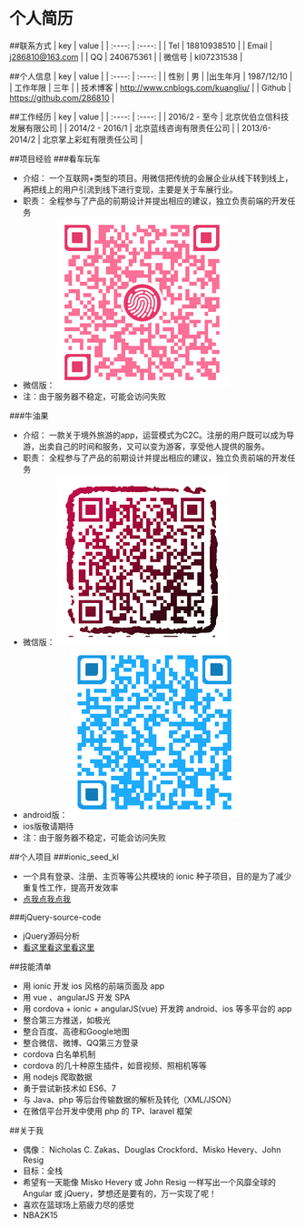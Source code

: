 # 个人简历


##联系方式
|  key  |  value  |
| :----: | :----: |
| Tel | 18810938510 |
| Email | j286810@163.com |
| QQ | 240675361 |
| 微信号 | kl07231538 |

##个人信息
|  key  |  value  |
| :----: | :----: |
| 性别 | 男 |
|出生年月 | 1987/12/10 |
| 工作年限 | 三年 |
| 技术博客 | http://www.cnblogs.com/kuangliu/ |
| Github | https://github.com/286810 |

##工作经历
|  key  |  value  |
| :----: | :----: |
| 2016/2 - 至今 | 北京优伯立信科技发展有限公司 |
| 2014/2 - 2016/1 | 北京蓝线咨询有限责任公司 |
| 2013/6-2014/2 | 北京掌上彩虹有限责任公司 |

##项目经验
###看车玩车

- 介绍： 一个互联网+类型的项目。用微信把传统的会展企业从线下转到线上，再把线上的用户引流到线下进行变现，主要是关于车展行业。
- 职责： 全程参与了产品的前期设计并提出相应的建议，独立负责前端的开发任务
- 微信版： ![](https://github.com/286810/resume/blob/master/kcw.png)
- 注：由于服务器不稳定，可能会访问失败

###牛油果
- 介绍： 一款关于境外旅游的app，运营模式为C2C。注册的用户既可以成为导游，出卖自己的时间和服务，又可以变为游客，享受他人提供的服务。
- 职责： 全程参与了产品的前期设计并提出相应的建议，独立负责前端的开发任务
- 微信版： ![](https://github.com/286810/resume/blob/master/niu.png)
- android版： ![](https://github.com/286810/resume/blob/master/niu-apk.png)
- ios版敬请期待
- 注：由于服务器不稳定，可能会访问失败

##个人项目
###ionic_seed_kl
- 一个具有登录、注册、主页等等公共模块的 ionic 种子项目，目的是为了减少重复性工作，提高开发效率
- [点我点我点我](https://github.com/286810/ionic_seed_kl)

###jQuery-source-code
- jQuery源码分析
- [看这里看这里看这里](https://github.com/286810/jQuery-sound-code)

<!--
###build-your-own-vue
- 迷你版的 vue
- [戳我戳我戳我]()
-->

##技能清单
- 用 ionic 开发 ios 风格的前端页面及 app
- 用 vue 、angularJS 开发 SPA
- 用 cordova + ionic + angularJS(vue) 开发跨 android、ios 等多平台的 app
- 整合第三方推送，如极光
- 整合百度、高德和Google地图
- 整合微信、微博、QQ第三方登录
- cordova 白名单机制
- cordova 的几十种原生插件，如音视频、照相机等等
- 用 nodejs 爬取数据
- 勇于尝试新技术如 ES6、7
- 与 Java、php 等后台传输数据的解析及转化（XML/JSON）
- 在微信平台开发中使用 php 的 TP、laravel 框架

##关于我
- 偶像： Nicholas C. Zakas、Douglas Crockford、Misko Hevery、John Resig
- 目标：全栈
- 希望有一天能像 Misko Hevery 或 John Resig 一样写出一个风靡全球的 Angular 或 jQuery，梦想还是要有的，万一实现了呢！
- 喜欢在篮球场上筋疲力尽的感觉
- NBA2K15
